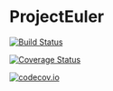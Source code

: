# ProjectEuler

[![Build Status](https://travis-ci.org/halleysfifthinc/ProjectEuler.jl.svg?branch=master)](https://travis-ci.org/halleysfifthinc/ProjectEuler.jl)

[![Coverage Status](https://coveralls.io/repos/halleysfifthinc/ProjectEuler.jl/badge.svg?branch=master&service=github)](https://coveralls.io/github/halleysfifthinc/ProjectEuler.jl?branch=master)

[![codecov.io](http://codecov.io/github/halleysfifthinc/ProjectEuler.jl/coverage.svg?branch=master)](http://codecov.io/github/halleysfifthinc/ProjectEuler.jl?branch=master)
